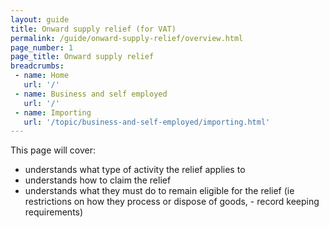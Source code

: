 ```yaml
---
layout: guide
title: Onward supply relief (for VAT)
permalink: /guide/onward-supply-relief/overview.html
page_number: 1
page_title: Onward supply relief
breadcrumbs:
 - name: Home
   url: '/'
 - name: Business and self employed
   url: '/'
 - name: Importing
   url: '/topic/business-and-self-employed/importing.html'   
---
```


This page will cover:

- understands what type of activity the relief applies to
- understands how to claim the relief
- understands what they must do to remain eligible for the relief (ie restrictions on how they process or dispose of goods, - record keeping requirements)
